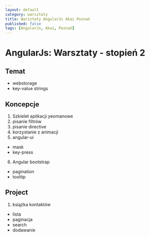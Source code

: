 ```yaml
---
layout: default
category: warsztaty
title: Warsztaty AngularJs Akai Poznań
published: false
tags: [AngularJs, Akai, Poznań]
---
```

# AngularJs: Warsztaty - stopień 2
## Temat 
* webstorage
 * key-value strings

## Koncepcje
1. Szkielet aplikacji yeomanowe
2. pisanie filtrów
3. pisanie directive
4. korzystanie z animacji
5. angular-ui
 * mask
 * key-press
6. Angular bootstrap
 * pagination
 * tooltip

## Project
1. książka kontaktów
 * lista
 * paginacja
 * search
 * dodawanie
